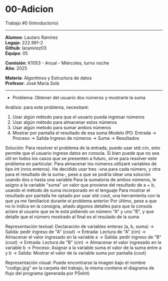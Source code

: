 # 00-Adicion

Trabajo #0 (Introductorio)

---

**Alumno**: Lautaro Ramírez<br>
**Legajo**: 222.991-2<br>
**Github**: laramirez03<br>
**Equipo**: 05<br>

**Comisión**: K1053 - Anual - Miércoles, turno noche<br>
**Año**: 2025<br>

**Materia**: Algoritmos y Estructura de datos<br>
**Profesor**: José María Solá<br>

---

- Problema: Obtener del usuario dos números y mostrarle la suma

Análisis: para este problema, necesitaré:
1. Usar algún método para que el usuario pueda ingresar números
2. Usar algún método para almacenar estos números
3. Usar algún metodo para sumar ambos números
4. Mostrar por pantalla el resultado de esa suma
Modelo IPO:
Entrada -> Proceso -> Salida
Ingreso de números -> Suma -> Resultados

Solución:
Para resolver el problema de la entrada, puedo usar std::cin, esto permite que el usuario
ingrese datos en consola. Si bien puede que no sea útil en todos los casos que se presenten
a futuro, sirve para resolver este problema en particular.
Para almacenar los números utilizaré variables de tipo int (nros enteros). He decidido usar
tres -una para cada número, y otra para el resultado de la suma-, pese a que se podría idear
una solución usando dos o hasta una variable
Para la sumatoria de ambos números, le asigno a la variable "suma" un valor que proviene del
resultado de a + b, usando el método de suma incorporado en el lenguaje
Para mostrar el resultado por pantalla he optado por usar std::cout, una herramienta con la
que ya me familiaricé durante el problema anterior
Por último, pese a que no lo indica en la consigna, añado algunos detalles para que la consola
aclare al usuario que se le está pidiendo un número "A" y uno "B", y que detalle que el número
mostrado al final es el resulado de la suma

Representación textual:
Declaración de variables enteras (a, b, suma) -> Salida: pedir ingreso de "A" (cout) ->
Entrada: Lectura de "A" (cin) -> Almacenar el valor ingresado en la variable a ->
Salida: pedir ingreso de "B" (cout) -> Entrada: Lectura de "B" (cin) -> Almacenar el
valor ingresado en la variable b -> Proceso: Asignar a la variable suma el valor de la
suma entre a y b -> Salida: Mostrar el valor de la variable suma por pantalla (cout)

Representación visual:
Puede encontrarse la imagen bajo el nombre "codigo.jpg" en la carpeta del trabajo, la misma
contiene el diagrama de flujo del programa (generada por PSeInt)